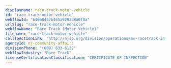 ```yaml
---
displayname: race-track-motor-vehicle
id: "race-track-motor-vehicle"
webflowId: "640b8467b465a9293d8a0f0a"
urlSlug: "race-track-motor-vehicle"
webflowName: "Race Track (Motor Vehicle)"
filename: "race-track-motor-vehicle"
callToActionLink: "http://njsp.org/division/operations/mv-racetrack-info.shtml"
agencyId: nj-community-affairs
divisionPhone: "(609) 633-6132"
webflowIndustry: "Race Track"
licenseCertificationClassification: "CERTIFICATE OF INSPECTION"
---
```

